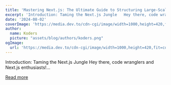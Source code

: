 ```yaml
---
title: 'Mastering Next.js: The Ultimate Guide to Structuring Large-Scale Projects in 2024'
excerpt: 'Introduction: Taming the Next.js Jungle   Hey there, code wranglers and Next.js enthusiasts!...'
date: '2024-08-02'
coverImage: 'https://media.dev.to/cdn-cgi/image/width=1000,height=420,fit=cover,gravity=auto,format=auto/https%3A%2F%2Fdev-to-uploads.s3.amazonaws.com%2Fuploads%2Farticles%2F2rko89f8059337eqchw2.jpg'
author:
  name: Koders
  picture: "assets/blog/authors/koders.png"
ogImage:
  url: 'https://media.dev.to/cdn-cgi/image/width=1000,height=420,fit=cover,gravity=auto,format=auto/https%3A%2F%2Fdev-to-uploads.s3.amazonaws.com%2Fuploads%2Farticles%2F2rko89f8059337eqchw2.jpg'
---
```


Introduction: Taming the Next.js Jungle   Hey there, code wranglers and Next.js enthusiasts!...

[Read more](https://dev.to/vyan/mastering-nextjs-the-ultimate-guide-to-structuring-large-scale-projects-in-2024-h4e)
